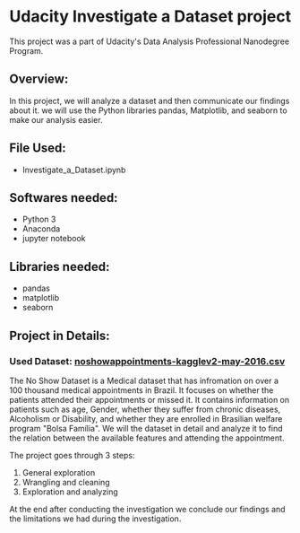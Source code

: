 # Udacity Investigate a Dataset project

This project was a part of Udacity's Data Analysis Professional Nanodegree Program.

## Overview:

In this project, we will analyze a dataset and then communicate our findings about it. we will use the Python libraries pandas, Matplotlib, and seaborn to make our analysis easier.

## File Used:

  - Investigate_a_Dataset.ipynb

## Softwares needed:

- Python 3
- Anaconda
- jupyter notebook

## Libraries needed:

- pandas
- matplotlib
- seaborn

## Project in Details:
### Used Dataset: [noshowappointments-kagglev2-may-2016.csv](https://www.kaggle.com/joniarroba/noshowappointments)

The No Show Dataset is a Medical dataset that has infromation on over a 100 thousand medical appointments in Brazil. It focuses on whether the patients attended their appointments or missed it. It contains information on patients such as age, Gender, whether they suffer from chronic diseases, Alcoholism or Disability, and whether they are enrolled in Brasilian welfare program "Bolsa Família". We will the dataset in detail and analyze it to find the relation between the available features and attending the appointment.

The project goes through 3 steps:
  1. General exploration
  2. Wrangling and cleaning
  3. Exploration and analyzing

At the end after conducting the investigation we conclude our findings and the limitations we had during the investigation.
